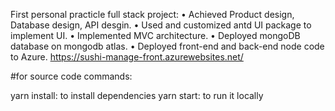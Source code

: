 First personal practicle full stack project:
 • Achieved Product design, Database design, API desgin.
	• Used and customized antd UI package to implement UI.
 • Implemented MVC architecture.
 • Deployed mongoDB database on mongodb atlas.
 • Deployed front-end and back-end node code to Azure. https://sushi-manage-front.azurewebsites.net/

#for source code
commands:

yarn install: to install dependencies
yarn start: to run it locally
